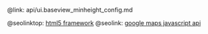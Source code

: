 @link: api/ui.baseview_minheight_config.md

@seolinktop: [html5 framework](https://webix.com)
@seolink: [google maps javascript api](https://webix.com/widget/maps/)
